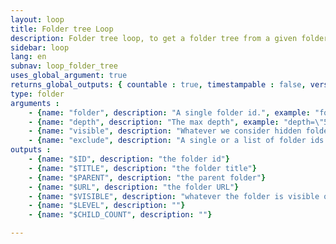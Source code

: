 ```yaml
---
layout: loop
title: Folder tree Loop
description: Folder tree loop, to get a folder tree from a given folder to a given depth.
sidebar: loop
lang: en
subnav: loop_folder_tree
uses_global_argument: true
returns_global_outputs: { countable : true, timestampable : false, versionable : false }
type: folder
arguments :
    - {name: "folder", description: "A single folder id.", example: "folder=\"2\"", mandatory: "true"}
    - {name: "depth", description: "The max depth", example: "depth=\"5\""}
    - {name: "visible", description: "Whatever we consider hidden folder or not.", example: "visible=\"false\"", default: "true"}
    - {name: "exclude", description: "A single or a list of folder ids to exclude for result.", example: "exclude=\"5,72\""}
outputs :
    - {name: "$ID", description: "the folder id"}
    - {name: "$TITLE", description: "the folder title"}
    - {name: "$PARENT", description: "the parent folder"}
    - {name: "$URL", description: "the folder URL"}
    - {name: "$VISIBLE", description: "whatever the folder is visible or not"}
    - {name: "$LEVEL", description: ""}
    - {name: "$CHILD_COUNT", description: ""}

---
```

